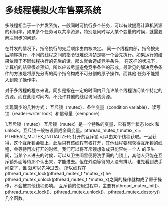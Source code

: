 # 多线程模拟火车售票系统

多线程相当于一个并发系统，一般同时可执行多个任务，可以有效提高计算机资源的利用率。如果多个任务可以共享资源，特别是同时写入某个变量的时候，就需要解决同步的问题。

在并发的情况下，指令执行的先后顺序由内核决定。
同一个线程内部，指令按先后顺序执行，不同的线程之间的指令很难说清楚是哪一个会先执行。如果运行的结果依赖于不同线程执行的先后的话，那么就会造成竞争条件，
在这样的状况下，计算机的结果很难预知，所以应该尽量避免竞争条件的形成。最常见的解决竞争条件的方法是将原先分离的两个指令构成不可分割的原子操作，而其他
任务不能插入到原子操作中。

对于多线程的程序来说，同步是指在一定的时间内只允许某个线程访问某个特定的资源。而在此段时间内，不允许其他的线程访问该资源。

实现同步的几种方式：
     互斥锁（mutex）、条件变量（condition variable）、读写锁（reader-writer lock）和信号量（semphore）

1.互斥锁（mutex）
       互斥锁（mutex）是一个特殊的变量，它有两个状态  lock 和 unlock。互斥锁一般被设置成全局变量。pthread_mutex_t mutex_x = PTHREAD_MUTEX_INITIALIZER; 打开的互斥锁
	可以由某个线程获取。一旦获得，这个互斥锁会锁上，此后只有该线程有权打开，其他线程要想获得互斥锁的线程，会等待再次打开的时候。我们可以将互斥锁想象成只能容纳一个人
	的卫生间，当某个人进去的时候，可以从卫生间里便将洗手间的门锁上，其他人只能在互斥锁外面等待那个认出来，才能进去。但在外边等待的人没有排队，谁先看到洗手间空了，谁
	就可以先冲过去。
	   所以线程在pthread_mutex_lock(pthread_mutex_t *mutex_x) he pthread_mutex_unlock(pthread_mutex_t *mutex_x)之间的操作就构成了原子操作，不会被其他线程影响。
	   互斥锁的使用过程中，主要有pthread_mutex_init()、pthread_mutex_lock()、pthread_mutex_unlock()、pthread_mutex_destory()几个函数。
	   